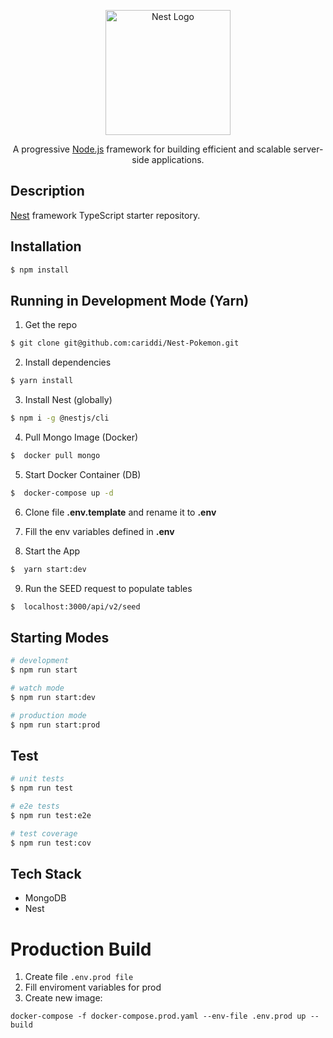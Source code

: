 <p align="center">
  <a href="http://nestjs.com/" target="blank"><img src="https://nestjs.com/img/logo-small.svg" width="200" alt="Nest Logo" /></a>
</p>

<p align="center">A progressive <a href="http://nodejs.org" target="_blank">Node.js</a> framework for building efficient and scalable server-side applications.</p>
<p align="center">

## Description

[Nest](https://github.com/nestjs/nest) framework TypeScript starter repository.

## Installation

```bash
$ npm install
```

## Running in Development Mode (Yarn)

1. Get the repo

```bash
$ git clone git@github.com:cariddi/Nest-Pokemon.git
```

2. Install dependencies

```bash
$ yarn install
```

3. Install Nest (globally)

```bash
$ npm i -g @nestjs/cli
```

4. Pull Mongo Image (Docker)

```bash
$  docker pull mongo
```

5. Start Docker Container (DB)

```bash
$  docker-compose up -d
```

6. Clone file **.env.template** and rename it to **.env**

7. Fill the env variables defined in **.env**

8. Start the App

```bash
$  yarn start:dev
```

9. Run the SEED request to populate tables

```bash
$  localhost:3000/api/v2/seed
```

## Starting Modes

```bash
# development
$ npm run start

# watch mode
$ npm run start:dev

# production mode
$ npm run start:prod
```

## Test

```bash
# unit tests
$ npm run test

# e2e tests
$ npm run test:e2e

# test coverage
$ npm run test:cov
```

## Tech Stack

- MongoDB
- Nest

# Production Build

1. Create file `.env.prod file`
2. Fill enviroment variables for prod
3. Create new image:

```
docker-compose -f docker-compose.prod.yaml --env-file .env.prod up --build
```
